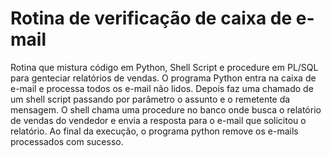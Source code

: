 # Rotina de verificação de caixa de e-mail
Rotina que mistura código em Python, Shell Script e procedure em PL/SQL para genteciar relatórios de vendas.
O programa Python entra na caixa de e-mail e processa todos os e-mail não lidos. Depois faz uma chamado de um shell script passando por
parâmetro o assunto e o remetente da mensagem. O shell chama uma procedure no banco onde busca o relatório de vendas do vendedor e envia
a resposta para o e-mail que solicitou o relatório.
Ao final da execução, o programa python remove os e-mails processados com sucesso.
